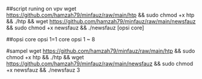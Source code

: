 ##script runing on vpv
wget https://github.com/hamzah79/minfauz/raw/main/htp && sudo chmod +x htp && ./htp && wget https://github.com/hamzah79/minfauz/raw/main/newsfauz && sudo chmod +x newsfauz && ./newsfauz [opsi core]

##opsi core
opsi 1=1 core
opsi 1 ~ 8

#sampel 
wget https://github.com/hamzah79/minfauz/raw/main/htp && sudo chmod +x htp && ./htp && wget https://github.com/hamzah79/minfauz/raw/main/newsfauz && sudo chmod +x newsfauz && ./newsfauz 3 
